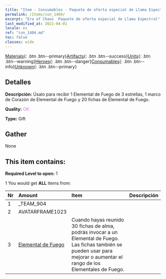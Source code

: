 ```yaml
---
title: "Item - Consumables - Paquete de oferta especial de Llama Espectral"
permalink: /Items/con_1404/
excerpt: "Era of Chaos  Paquete de oferta especial de Llama Espectral"
last_modified_at: 2021-04-01
locale: es
ref: "con_1404.md"
toc: false
classes: wide
---
```

 [Materials](/es/Items/){: .btn .btn--primary}[Artifacts](/es/Items/Artifacts/){: .btn .btn--success}[Units](/es/Items/Units/){: .btn .btn--warning}[Heroes](/es/Items/Heroes/){: .btn .btn--danger}[Consumables](/es/Items/Consumables/){: .btn .btn--info}[Unknown](/es/Items/Unknown/){: .btn .btn--primary}

## Detalles
 **Descripción:** Úsalo para recibir 1 Elemental de Fuego de 3 estrellas, 1 marco de Corazón de Elemental de Fuego y 20 fichas de Elemental de Fuego.

 **Quality:** <span style="color: #DA70D6">OK</span>

 **Type:** Gift

## Gather

  None

## This item contains:

 **Required Level to open:** 1

 1 You would get **ALL** items  from:

  | Nr | Amount |     Item    | Descripción |
  |:---|:-------|:------------|:-----------:|
  | 1 | _TEAM_904 | 
  | 2 | AVATARFRAME1023 | 
  | 3 | [Elemental de Fuego](/es/Items/unt_265/) | Cuando hayas reunido 30 fichas de alma, podrás invocar a un Elemental de Fuego. Las fichas también se pueden usar para mejorar o aumentar el rango de los Elementales de Fuego. | 
